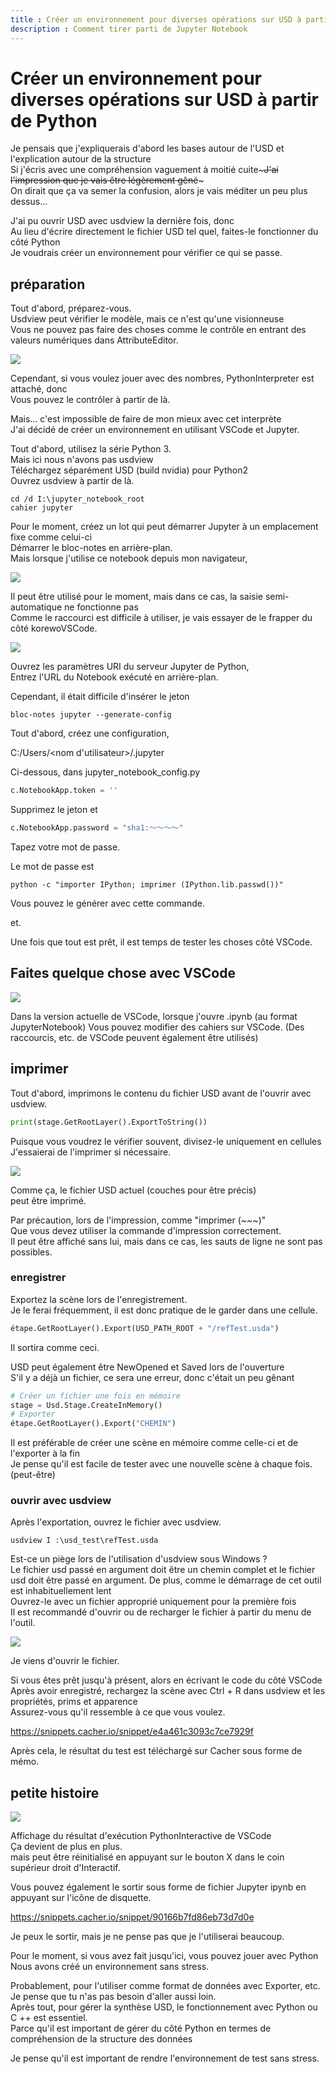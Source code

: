 ```yaml
---
title : Créer un environnement pour diverses opérations sur USD à partir de Python
description : Comment tirer parti de Jupyter Notebook
---
```


# Créer un environnement pour diverses opérations sur USD à partir de Python

Je pensais que j'expliquerais d'abord les bases autour de l'USD et l'explication autour de la structure  
Si j'écris avec une compréhension vaguement à moitié cuite~~~J'ai l'impression que je vais être légèrement gêné~~~  
On dirait que ça va semer la confusion, alors je vais méditer un peu plus dessus...

J'ai pu ouvrir USD avec usdview la dernière fois, donc  
Au lieu d'écrire directement le fichier USD tel quel, faites-le fonctionner du côté Python  
Je voudrais créer un environnement pour vérifier ce qui se passe.

## préparation

Tout d'abord, préparez-vous.  
Usdview peut vérifier le modèle, mais ce n'est qu'une visionneuse  
Vous ne pouvez pas faire des choses comme le contrôle en entrant des valeurs numériques dans AttributeEditor.

![](https://gyazo.com/c9db8ccab23266051d25085db95c77bd.png)

Cependant, si vous voulez jouer avec des nombres, PythonInterpreter est attaché, donc  
Vous pouvez le contrôler à partir de là.

Mais... c'est impossible de faire de mon mieux avec cet interprète  
J'ai décidé de créer un environnement en utilisant VSCode et Jupyter.

Tout d'abord, utilisez la série Python 3.  
Mais ici nous n'avons pas usdview  
Téléchargez séparément USD (build nvidia) pour Python2  
Ouvrez usdview à partir de là.

```
cd /d I:\jupyter_notebook_root
cahier jupyter
```

Pour le moment, créez un lot qui peut démarrer Jupyter à un emplacement fixe comme celui-ci  
Démarrer le bloc-notes en arrière-plan.  
Mais lorsque j'utilise ce notebook depuis mon navigateur,

![](https://gyazo.com/b3a8bf3a0e527f61b217b5cab8d82e9d.png)

Il peut être utilisé pour le moment, mais dans ce cas, la saisie semi-automatique ne fonctionne pas  
Comme le raccourci est difficile à utiliser, je vais essayer de le frapper du côté korewoVSCode.

![](https://gyazo.com/de2de82522cab139a46da49981bae9cc.png)

Ouvrez les paramètres URI du serveur Jupyter de Python,  
Entrez l'URL du Notebook exécuté en arrière-plan.

Cependant, il était difficile d'insérer le jeton

```
bloc-notes jupyter --generate-config
```

Tout d'abord, créez une configuration,

C:/Users/<nom d'utilisateur>/.jupyter

Ci-dessous, dans jupyter_notebook_config.py

```python
c.NotebookApp.token = ''
```

Supprimez le jeton et

```python
c.NotebookApp.password = "sha1:～～～～"
```

Tapez votre mot de passe.

Le mot de passe est

```
python -c "importer IPython; imprimer (IPython.lib.passwd())"
```

Vous pouvez le générer avec cette commande.

et.

Une fois que tout est prêt, il est temps de tester les choses côté VSCode.

## Faites quelque chose avec VSCode

![](https://gyazo.com/833bf64be619f449b049a72ce03c982b.png)

Dans la version actuelle de VSCode, lorsque j'ouvre .ipynb (au format JupyterNotebook)
Vous pouvez modifier des cahiers sur VSCode.
(Des raccourcis, etc. de VSCode peuvent également être utilisés)

## imprimer

Tout d'abord, imprimons le contenu du fichier USD avant de l'ouvrir avec usdview.

```python
print(stage.GetRootLayer().ExportToString())
```

Puisque vous voudrez le vérifier souvent, divisez-le uniquement en cellules  
J'essaierai de l'imprimer si nécessaire.

![](https://gyazo.com/67708aa3b9cd65a747f03ca9084c6a11.png)

Comme ça, le fichier USD actuel (couches pour être précis)  
peut être imprimé.

Par précaution, lors de l'impression, comme "imprimer (~~~)"  
Que vous devez utiliser la commande d'impression correctement.  
Il peut être affiché sans lui, mais dans ce cas, les sauts de ligne ne sont pas possibles.

### enregistrer

Exportez la scène lors de l'enregistrement.  
Je le ferai fréquemment, il est donc pratique de le garder dans une cellule.

```python
étape.GetRootLayer().Export(USD_PATH_ROOT + "/refTest.usda")
```

Il sortira comme ceci.

USD peut également être NewOpened et Saved lors de l'ouverture  
S'il y a déjà un fichier, ce sera une erreur, donc c'était un peu gênant

```python
# Créer un fichier une fois en mémoire
stage = Usd.Stage.CreateInMemory()
# Exporter
étape.GetRootLayer().Export("CHEMIN")
```

Il est préférable de créer une scène en mémoire comme celle-ci et de l'exporter à la fin  
Je pense qu'il est facile de tester avec une nouvelle scène à chaque fois. (peut-être)

### ouvrir avec usdview

Après l'exportation, ouvrez le fichier avec usdview.

```
usdview I :\usd_test\refTest.usda
```

Est-ce un piège lors de l'utilisation d'usdview sous Windows ?  
Le fichier usd passé en argument doit être un chemin complet et le fichier usd doit être passé en argument.
De plus, comme le démarrage de cet outil est inhabituellement lent  
Ouvrez-le avec un fichier approprié uniquement pour la première fois  
Il est recommandé d'ouvrir ou de recharger le fichier à partir du menu de l'outil.

![](https://gyazo.com/052b4430de2622643f14ae59322af78d.png)

Je viens d'ouvrir le fichier.

Si vous êtes prêt jusqu'à présent, alors en écrivant le code du côté VSCode  
Après avoir enregistré, rechargez la scène avec Ctrl + R dans usdview et les propriétés, prims et apparence  
Assurez-vous qu'il ressemble à ce que vous voulez.

https://snippets.cacher.io/snippet/e4a461c3093c7ce7929f

Après cela, le résultat du test est téléchargé sur Cacher sous forme de mémo.

## petite histoire

![](https://gyazo.com/5878a971ba83dcf4312eb3e6d1afcaae.png)

Affichage du résultat d'exécution PythonInteractive de VSCode  
Ça devient de plus en plus.  
mais peut être réinitialisé en appuyant sur le bouton X dans le coin supérieur droit d'Interactif.

Vous pouvez également le sortir sous forme de fichier Jupyter ipynb en appuyant sur l'icône de disquette.

https://snippets.cacher.io/snippet/90166b7fd86eb73d7d0e

Je peux le sortir, mais je ne pense pas que je l'utiliserai beaucoup.

Pour le moment, si vous avez fait jusqu'ici, vous pouvez jouer avec Python  
Nous avons créé un environnement sans stress.

Probablement, pour l'utiliser comme format de données avec Exporter, etc.  
Je pense que tu n'as pas besoin d'aller aussi loin.  
Après tout, pour gérer la synthèse USD, le fonctionnement avec Python ou C ++ est essentiel.  
Parce qu'il est important de gérer du côté Python en termes de compréhension de la structure des données

Je pense qu'il est important de rendre l'environnement de test sans stress.